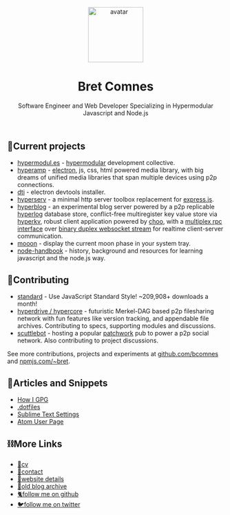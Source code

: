 <header class="header">
  <img class="avatar" src="http://www.gravatar.com/avatar/8d8b82740cb7ca994449cccd1dfdef5f?s=500" alt="avatar" height="128" width="128">
  <h1 class="title">Bret Comnes</h1>
  <p class="subtitle">Software Engineer and Web Developer Specializing in Hypermodular Javascript and Node.js</p>
</header>

## 🌝Current projects

- [hypermodul.es](http://hypermodul.es) - [hypermodular](https://opbeat.com/community/posts/hypermodular-development-by-mathias-buus/) development collective.
- [hyperamp](https://github.com/hypermodules/hyperamp) - [electron](http://electron.atom.io), js, css, html powered media library, with big dreams of unified media libraries that span multiple devices using p2p connections.
- [dti](https://github.com/hypermodules/dti) - electron devtools installer.
- [hyperserv](https://github.com/bcomnes/hyperserv) - a minimal http server toolbox replacement for [express.js](http://expressjs.com).
- [hyperblog](https://github.com/bcomnes/hyperblog) - an experimental blog server powered by a p2p replicable [hyperlog](https://github.com/mafintosh/hyperlog) database store, conflict-free multiregister key value store via [hyperkv](https://github.com/substack/hyperkv), robust client application powered by [choo](https://github.com/yoshuawuyts/choo), with a [multiplex rpc interface](https://github.com/substack/multiplex-rpc) over [binary duplex websocket stream](https://github.com/maxogden/websocket-stream) for realtime client-server communication.
- [mooon](https://www.npmjs.com/package/mooon) - display the current moon phase in your system tray.
- [node-handbook](https://github.com/bcomnes/node-handbook) - history, background and resources for learning javascript and the node.js way.

## 🔭Contributing

- [standard](https://www.npmjs.com/package/standard) - Use JavaScript Standard Style!  ~209,908+ downloads a month!
- [hyperdrive / hypercore](https://github.com/mafintosh/hyperdrive) - futuristic Merkel-DAG based p2p filesharing network with fun features like version tracking, and appendable file archives.  Contributing to specs, supporting modules and discussions.
- [scuttlebot](https://ssbc.github.io) - hosting a popular [patchwork](https://github.com/ssbc/patchwork) pub to power a p2p social network.  Also contributing to project discussions.

See more contributions, projects and experiments at [github.com/bcomnes](https://github.com/bcomnes) and [npmjs.com/~bret](https://www.npmjs.com/~bret).

## 📰Articles and Snippets

- [How I GPG](https://gist.github.com/bcomnes/647477a3a143774069755d672cb395ca)
- [.dotfiles](https://github.com/bcomnes/.dotfiles)
- [Sublime Text Settings](https://github.com/bcomnes/sublime-text-settings)
- [Atom User Page](https://atom.io/users/bcomnes)

## ⛓More Links

- [📃cv](/cv)
- [💬contact](/contact)
- [🌵website details](/about)
- [📜old blog archive](https://github.com/bcomnes/bcomnes.github.io)
- [🐈follow me on github](https://twitter.com/uhhyeahbret)
- [🐦follow me on twitter](https://github.com/bcomnes)
